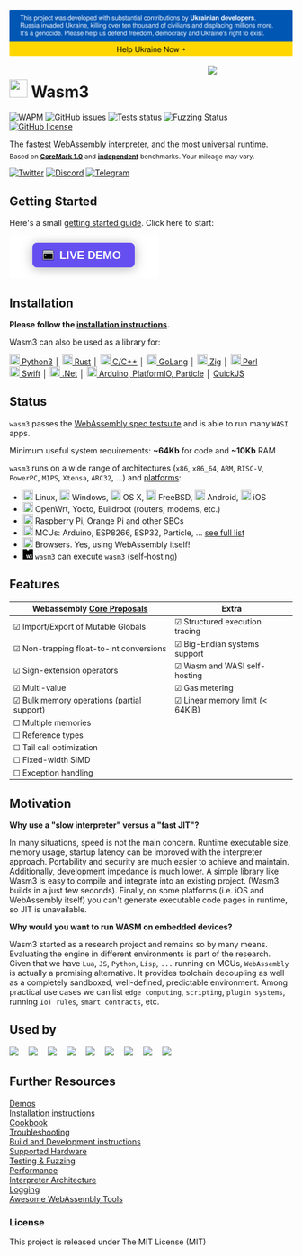 [![SWUbanner](https://raw.githubusercontent.com/vshymanskyy/StandWithUkraine/main/banner-direct.svg)](https://vshymanskyy.github.io/StandWithUkraine)

<img align="right" width="30%" src="/extra/screenshot-ios.png">

# <img src="/extra/wasm-symbol.svg" width="32" height="32" /> Wasm3

[![WAPM](https://wapm.io/package/vshymanskyy/wasm3/badge.svg)](https://wapm.io/package/vshymanskyy/wasm3) 
[![GitHub issues](https://img.shields.io/github/issues-raw/wasm3/wasm3?style=flat-square&label=issues&color=success)](https://github.com/wasm3/wasm3/issues) 
[![Tests status](https://img.shields.io/github/workflow/status/wasm3/wasm3/tests/main?style=flat-square&logo=github&label=tests)](https://github.com/wasm3/wasm3/actions) 
[![Fuzzing Status](https://img.shields.io/badge/oss--fuzz-fuzzing-success?style=flat-square)](https://bugs.chromium.org/p/oss-fuzz/issues/list?can=1&q=proj:wasm3) 
[![GitHub license](https://img.shields.io/badge/license-MIT-blue?style=flat-square)](https://github.com/wasm3/wasm3)

The fastest WebAssembly interpreter, and the most universal runtime.  
<sub>Based on [**CoreMark 1.0**](./docs/Performance.md) and [**independent**](https://00f.net/2021/02/22/webassembly-runtimes-benchmarks) benchmarks. Your mileage may vary.</sub>


[![Twitter](https://img.shields.io/twitter/follow/wasm3_engine?style=flat-square&color=1da1f2&label=twitter&logo=twitter)](https://twitter.com/wasm3_engine) 
[![Discord](https://img.shields.io/discord/671415645073702925?style=flat-square&logo=discord&color=7289da&label=discord)](https://discord.gg/qmZjgnd) 
[![Telegram](https://img.shields.io/badge/telegram-chat-0088cc?style=flat-square&logo=telegram)](https://t.me/joinchat/DD8s3xVG8Vj_LxRDm52eTQ)

## Getting Started

Here's a small [getting started guide](https://wapm.io/package/vshymanskyy/wasm3). Click here to start:

[![LIVE DEMO](extra/button.png)](https://webassembly.sh/?run-command=wasm3)


## Installation

**Please follow the [installation instructions](./docs/Installation.md).**

Wasm3 can also be used as a library for:

[<img src="https://cdn.rawgit.com/simple-icons/simple-icons/develop/icons/python.svg" width="18" height="18" /> Python3](https://github.com/wasm3/pywasm3) │ 
[<img src="https://cdn.rawgit.com/simple-icons/simple-icons/develop/icons/rust.svg" width="18" height="18" /> Rust](https://github.com/Veykril/wasm3-rs) │ 
[<img src="https://cdn.rawgit.com/simple-icons/simple-icons/develop/icons/cplusplus.svg" width="18" height="18" /> C/C++](https://github.com/wasm3/wasm3) │ 
[<img src="https://cdn.rawgit.com/simple-icons/simple-icons/develop/icons/go.svg" width="18" height="18" /> GoLang](https://github.com/matiasinsaurralde/go-wasm3) │ 
[<img src="https://cdn.rawgit.com/simple-icons/simple-icons/develop/icons/zig.svg" width="18" height="18" /> Zig](https://github.com/alichay/zig-wasm3) │
[<img src="https://cdn.jsdelivr.net/gh/simple-icons/simple-icons@develop/icons/perl.svg" width="18" height="18" /> Perl](https://metacpan.org/pod/Wasm::Wasm3)  
[<img src="https://cdn.rawgit.com/simple-icons/simple-icons/develop/icons/swift.svg" width="18" height="18" /> Swift](https://github.com/shareup/wasm-interpreter-apple) │ 
[<img src="https://cdn.rawgit.com/simple-icons/simple-icons/develop/icons/dotnet.svg" width="18" height="18" /> .Net](https://github.com/tana/Wasm3DotNet) │ 
[<img src="https://cdn.rawgit.com/simple-icons/simple-icons/develop/icons/arduino.svg" width="18" height="18" /> Arduino, PlatformIO, Particle](https://github.com/wasm3/wasm3-arduino) │ [QuickJS](https://github.com/saghul/txiki.js)

## Status

`wasm3` passes the [WebAssembly spec testsuite](https://github.com/WebAssembly/spec/tree/master/test/core) and is able to run many `WASI` apps.

Minimum useful system requirements: **~64Kb** for code and **~10Kb** RAM

`wasm3` runs on a wide range of architectures (`x86`, `x86_64`, `ARM`, `RISC-V`, `PowerPC`, `MIPS`, `Xtensa`, `ARC32`, ...) and [platforms](/platforms):
- <img src="https://cdn.rawgit.com/simple-icons/simple-icons/develop/icons/linux.svg" width="18" height="18" /> Linux,
<img src="https://cdn.rawgit.com/simple-icons/simple-icons/develop/icons/windows.svg" width="18" height="18" /> Windows,
<img src="https://cdn.rawgit.com/simple-icons/simple-icons/develop/icons/apple.svg" width="18" height="18" /> OS X,
<img src="https://cdn.rawgit.com/simple-icons/simple-icons/develop/icons/freebsd.svg" width="18" height="18" /> FreeBSD,
<img src="https://cdn.rawgit.com/simple-icons/simple-icons/develop/icons/android.svg" width="18" height="18" /> Android,
<img src="https://cdn.rawgit.com/simple-icons/simple-icons/develop/icons/apple.svg" width="18" height="18" /> iOS
- <img src="https://cdn.rawgit.com/feathericons/feather/master/icons/wifi.svg" width="18" height="18" /> OpenWrt, Yocto, Buildroot (routers, modems, etc.)
- <img src="https://cdn.rawgit.com/simple-icons/simple-icons/develop/icons/raspberrypi.svg" width="18" height="18" /> Raspberry Pi, Orange Pi and other SBCs
- <img src="https://cdn.rawgit.com/feathericons/feather/master/icons/cpu.svg" width="18" height="18" /> MCUs: Arduino, ESP8266, ESP32, Particle, ... [see full list](./docs/Hardware.md)
- <img src="https://cdn.rawgit.com/simple-icons/simple-icons/develop/icons/firefoxbrowser.svg" width="18" height="18" /> Browsers. Yes, using WebAssembly itself!
- <img src="extra/wasm-symbol.svg" width="18" height="18" /> `wasm3` can execute `wasm3` (self-hosting)

## Features

| Webassembly [Core Proposals][WasmProps]  | Extra |
| --- | --- |
| ☑ Import/Export of Mutable Globals           | ☑ Structured execution tracing     |
| ☑ Non-trapping float-to-int conversions      | ☑ Big-Endian systems support       |
| ☑ Sign-extension operators                   | ☑ Wasm and WASI self-hosting       |
| ☑ Multi-value                                | ☑ Gas metering                     |
| ☑ Bulk memory operations (partial support)   | ☑ Linear memory limit (< 64KiB)    |
| ☐ Multiple memories                          |
| ☐ Reference types                            |
| ☐ Tail call optimization                     |
| ☐ Fixed-width SIMD                           |
| ☐ Exception handling                         |

## Motivation

**Why use a "slow interpreter" versus a "fast JIT"?**

In many situations, speed is not the main concern. Runtime executable size, memory usage, startup latency can be improved with the interpreter approach. Portability and security are much easier to achieve and maintain. Additionally, development impedance is much lower. A simple library like Wasm3 is easy to compile and integrate into an existing project. (Wasm3 builds in a just few seconds). Finally, on some platforms (i.e. iOS and WebAssembly itself) you can't generate executable code pages in runtime, so JIT is unavailable.

**Why would you want to run WASM on embedded devices?**

Wasm3 started as a research project and remains so by many means. Evaluating the engine in different environments is part of the research. Given that we have `Lua`, `JS`, `Python`, `Lisp`, `...` running on MCUs, `WebAssembly` is actually a promising alternative. It provides toolchain decoupling as well as a completely sandboxed, well-defined, predictable environment. Among practical use cases we can list `edge computing`, `scripting`, `plugin systems`, running `IoT rules`, `smart contracts`, etc.

## Used by

[<img src="https://wasmcloud.dev/images/logo.png" height="32" />](https://wasmcloud.dev/)　
[<img src="/extra/wowcube.png" height="32" />](https://wowcube.com/)　
[<img src="/extra/scailable.png" height="32" />](https://scailable.net/)　
[<img src="/extra/blynk.png" height="32" />](https://blynk.io/)　
[<img src="/extra/iden3.svg" height="32" />](https://www.iden3.io/)　
[<img src="https://user-images.githubusercontent.com/1506708/114701856-069ce700-9d2c-11eb-9b72-9ce2dfd9f0fb.png" height="32" />](https://github.com/kateinoigakukun/wasmic-ios)　
[<img src="https://www.balena.io/avatar.png" height="32" />](https://github.com/balena-io-playground/balena-wasm3)　
[<img src="https://krustlet.dev/images/horizontal.svg" height="32" />](https://github.com/deislabs/krustlet-wasm3)　
[<img src="/extra/shareup_app.svg" height="24" />](https://shareup.app/blog/introducing-shareup/)

## Further Resources

[Demos](./docs/Demos.md)  
[Installation instructions](./docs/Installation.md)  
[Cookbook](./docs/Cookbook.md)  
[Troubleshooting](./docs/Troubleshooting.md)  
[Build and Development instructions](./docs/Development.md)  
[Supported Hardware](./docs/Hardware.md)  
[Testing & Fuzzing](./docs/Testing.md)  
[Performance](./docs/Performance.md)  
[Interpreter Architecture](./docs/Interpreter.md)  
[Logging](./docs/Diagnostics.md)  
[Awesome WebAssembly Tools](https://github.com/vshymanskyy/awesome-wasm-tools/blob/main/README.md)

### License
This project is released under The MIT License (MIT)


[WasmProps]: https://github.com/WebAssembly/proposals/blob/master/finished-proposals.md  "WebAssembly Finished Proposals"
